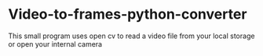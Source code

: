 # Video-to-frames-python-converter
This small program uses open cv to read a video file from your local storage or open your internal camera
